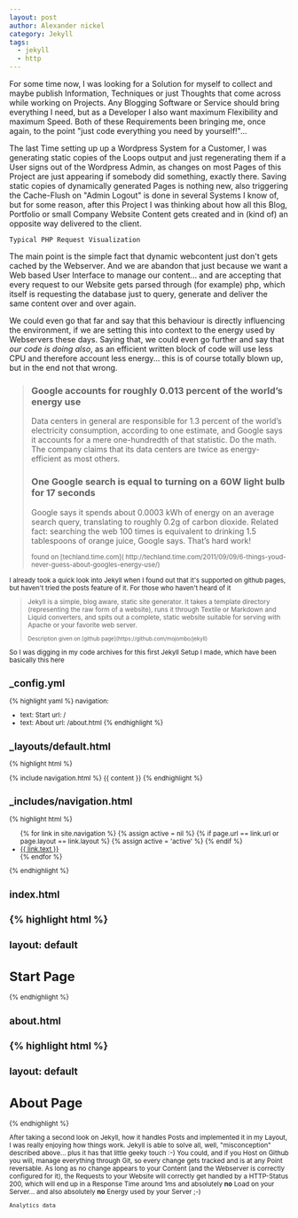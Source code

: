 ```yaml
---
layout: post
author: Alexander nickel
category: Jekyll
tags:
  - jekyll
  - http
---
```

For some time now, I was looking for a Solution for myself to collect and maybe publish Information, Techniques or just Thoughts that come across while working on Projects. Any Blogging Software or Service should bring everything I need, but as a Developer I also want maximum Flexibility and maximum Speed. Both of these Requirements been bringing me, once again, to the point "just code everything you need by yourself!"...

The last Time setting up up a Wordpress System for a Customer, I was generating static copies of the Loops output and just regenerating them if a User signs out of the Wordpress Admin, as changes on most Pages of this Project are just appearing if somebody did something, exactly there. Saving static copies of dynamically generated Pages is nothing new, also triggering the Cache-Flush on "Admin Logout" is done in several Systems I know of, but for some reason, after this Project I was thinking about how all this Blog, Portfolio or small Company Website Content gets created and in (kind of) an opposite way delivered to the client.

    Typical PHP Request Visualization

The main point is the simple fact that dynamic webcontent just don't gets cached by the Webserver. And we are abandon that just because we want a Web based User Interface to manage our content... and are accepting that every request to our Website gets parsed through (for example) php, which itself is requesting the database just to query, generate and deliver the same content over and over again.

We could even go that far and say that this behaviour is directly influencing the environment, if we are setting this into context to the energy used by Webservers these days. Saying that, we could even go further and say that *our code is doing also*, as an efficient written block of code will use less CPU and therefore account less energy... this is of course totally blown up, but in the end not that wrong.

<blockquote>
<h3>Google accounts for roughly 0.013 percent of the world’s energy use</h3>

<p>Data centers in general are responsible for 1.3 percent of the world’s electricity consumption, according to one estimate, and Google says it accounts for a mere one-hundredth of that statistic. Do the math. The company claims that its data centers are twice as energy-efficient as most others.</p>

<h3>One Google search is equal to turning on a 60W light bulb for 17 seconds</h3>

<p>Google says it spends about 0.0003 kWh of energy on an average search query, translating to roughly 0.2g of carbon dioxide. Related fact: searching the web 100 times is equivalent to drinking 1.5 tablespoons of orange juice, Google says. That’s hard work!</p>
<small>found on [techland.time.com]( http://techland.time.com/2011/09/09/6-things-youd-never-guess-about-googles-energy-use/)
</blockquote>

I already took a quick look into Jekyll when I found out that it's supported on github pages, but haven't tried the posts feature of it. For those who haven't heard of it

<blockquote><p>
Jekyll is a simple, blog aware, static site generator. It takes a template directory (representing the raw form of a website), runs it through Textile or Markdown and Liquid converters, and spits out a complete, static website suitable for serving with Apache or your favorite web server.
</p>
<small>Description given on [github page](https://github.com/mojombo/jekyll)</small>
</blockquote>

So I was digging in my code archives for this first Jekyll Setup I made, which have been basically this here

## _config.yml

{% highlight yaml %}
navigation:
- text: Start
  url: /
- text: About
  url: /about.html
{% endhighlight %}

## _layouts/default.html

{% highlight html %}
<html>
  <head>
    <!-- ... -->
  </head>
  <body>
    {% include navigation.html %}
    {{ content }}
  </body>
</html>
{% endhighlight %}

## _includes/navigation.html

{% highlight html %}
<ul class="nav">
  {% for link in site.navigation %}
    {% assign active = nil %}
    {% if page.url == link.url or page.layout == link.layout %}
      {% assign active = 'active' %}
    {% endif %}
    <li class="{{ active }}">
      <a href="{{ link.url }}">{{ link.text }}</a>
    </li>
  {% endfor %}
</ul>
{% endhighlight %}

## index.html

{% highlight html %}
---
layout: default
---
<h1>Start Page</h1>
{% endhighlight %}

## about.html

{% highlight html %}
---
layout: default
---
<h1>About Page</h1>
{% endhighlight %}

After taking a second look on Jekyll, how it handles Posts and implemented it in my Layout, I was really enjoying how things work. Jekyll is able to solve all, well, "misconception" described above... plus it has that little geeky touch :-) You could, and if you Host on Github you will, manage everything through Git, so every change gets tracked and is at any Point reversable. As long as no change appears to your Content (and the Webserver is correctly configured for it), the Requests to your Website will correctly get handled by a HTTP-Status 200, which will end up in a Response Time around 1ms and absolutely **no** Load on your Server... and also absolutely **no** Energy used by your Server ;-)

    Analytics data
